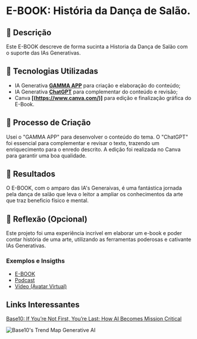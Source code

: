 # E-BOOK: História da Dança de Salão.

## 📒 Descrição
Este E-BOOK  descreve de forma sucinta a Historia da Dança de Salão com o suporte das IAs Generativas.

## 🤖 Tecnologias Utilizadas
- IA Generativa **[GAMMA APP](https://gamma.app/)** para criação e elaboração do conteúdo;
- IA Generativa **[ChatGPT](https://chatgpt.com/)** para complementar do conteúdo e revisão;
- Canva **[(https://www.canva.com/)]** para edição e finalização gráfica do E-Book.

## 🧐 Processo de Criação
Usei o "GAMMA APP" para desenvolver o conteúdo do tema. O "ChatGPT" foi essencial para complementar e revisar o texto, trazendo um enriquecimento para o enredo descrito. A edição foi realizada no Canva para garantir uma boa qualidade.

## 🚀 Resultados
O E-BOOK, com o amparo das IA's Generaivas, é uma fantástica jornada pela dança de salão que leva o leitor a ampliar os conhecimentos da arte que traz beneficio físico e mental. 

## 💭 Reflexão (Opcional)
Este projeto foi uma experiência incrível em elaborar um e-book e poder contar história de uma arte, utilizando as ferramentas poderosas e cativante IAs Generativas.

### Exemplos e Insigths

- [E-BOOK](/exemplos/E-BOOK.md)
- [Podcast](/exemplos/PODCAST.md)
- [Vídeo (Avatar Virtual)](/exemplos/VIDEO.md)

## Links Interessantes

[Base10: If You’re Not First, You’re Last: How AI Becomes Mission Critical](https://base10.vc/post/generative-ai-mission-critical/)

![Base10's Trend Map Generative AI](https://github.com/digitalinnovationone/lab-natty-or-not/assets/730492/f4df26e8-f8f7-4419-8252-c69d73ea930c)
